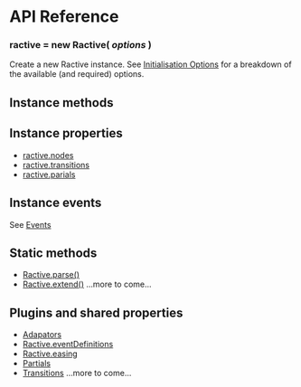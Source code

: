# API Reference


### ractive = new Ractive( *options* )

Create a new Ractive instance. See <a href="{{relative absolute 'latest/initialisation-options'}}">Initialisation Options</a> for a breakdown of the available (and required) options.

## Instance methods

## Instance properties

* [ractive.nodes](ractive.nodes.md)
* [ractive.transitions](ractive.transitions.md)
* [ractive.parials](ractive-partials-instance.md)


## Instance events

See [Events](Events.md)

## Static methods

* [Ractive.parse()](Ractive.parse().md)
* [Ractive.extend()](Ractive.extend().md)
...more to come...

## Plugins and shared properties

* [Adapators](Adapators.md)
* [Ractive.eventDefinitions](events.md)
* [Ractive.easing](Ractive.easing.md)
* [Partials](Partials.md)
* [Transitions](Transitions.md)
...more to come...